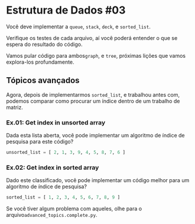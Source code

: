 # Estrutura de Dados #03

Você deve implementar a `queue`, `stack`, `deck`, e `sorted_list`.

Verifique os testes de cada arquivo, aí você poderá entender o que se espera do resultado do código.

Vamos pular código para ambos`graph`, e `tree`, próximas lições que vamos explora-los profundamente.

## Tópicos avançados

Agora, depois de implementarmos `sorted_list`, e trabalhou antes com, podemos comparar como procurar um índice dentro de um trabalho de matriz.

### Ex.01: Get index in unsorted array

Dada esta lista aberta, você pode implementar um algoritmo de índice de pesquisa para este código?

```py
unsorted_list = [ 2, 1, 3, 9, 4, 5, 8, 7, 6 ]
```

### Ex.02: Get index in sorted array

Dado este classificado, você pode implementar um código melhor para um algoritmo de índice de pesquisa?

```py
sorted_list = [ 1, 2, 3, 4, 5, 6, 7, 8, 9 ]
```

Se você tiver algum problema com aqueles, olhe para o arquivo`advanced_topics.complete.py`.
